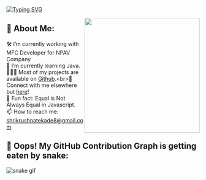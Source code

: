 
[![Typing SVG](https://readme-typing-svg.herokuapp.com?font=Fira+Code&pause=1000&color=F71865&width=442&height=58&lines=Hello+Friends+%2CI'm++Shrikrushna+Tekade)](https://git.io/typing-svg)

<img align='right' src="https://media.giphy.com/media/qgQUggAC3Pfv687qPC/giphy.gif" width="300">

## 💫 About Me:
🛠   I’m currently working with MFC Developer for NPAV Company <br>🚀   I’m currently learning Java.<br>👨🏻‍💻 Most of my projects are available on [Github]([https://github.com/Shivam-Saini-SS](https://github.com/Shrikrushnatekade)).<br>💬   Connect with me elsewhere but [here]()!<br>👾   Fun fact: Equal is Not Always Equal in Javascript.<br>📫   How to reach me: shrikrushnatekade8@gmail.com.

## 🐍 Oops! My GitHub Contribution Graph is getting eaten by snake:
![snake gif](https://github.com/Shrikrushnatekade/shrikrushnatekade/blob/output/github-contribution-grid-snake.svg)

<!--
**Shrikrushnatekade/shrikrushnatekade** is a ✨ _special_ ✨ repository because its `README.md` (this file) appears on your GitHub profile.

Here are some ideas to get you started:

- 🔭 I’m currently working on ...
- 🌱 I’m currently learning ...
- 👯 I’m looking to collaborate on ...
- 🤔 I’m looking for help with ...
- 💬 Ask me about ...
- 📫 How to reach me: ...
- 😄 Pronouns: ...
- ⚡ Fun fact: ...
-->
